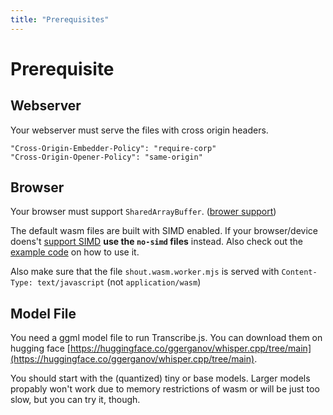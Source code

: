 ```yaml
---
title: "Prerequisites"
---
```


# Prerequisite

## Webserver

Your webserver must serve the files with cross origin headers.

`"Cross-Origin-Embedder-Policy": "require-corp"`  
`"Cross-Origin-Opener-Policy": "same-origin"`

## Browser

Your browser must support `SharedArrayBuffer`. ([brower support](https://caniuse.com/sharedarraybuffer))

The default wasm files are built with SIMD enabled. If your browser/device doens't [support SIMD](https://caniuse.com/wasm-simd) **use the `no-simd` files** instead. Also check out the [example code](https://github.com/TranscribeJs/transcribe.js/blob/main/examples/index.html) on how to use it.

Also make sure that the file `shout.wasm.worker.mjs` is served with `Content-Type: text/javascript` (not `application/wasm`)

## Model File

You need a ggml model file to run Transcribe.js. You can download them on hugging face [https://huggingface.co/ggerganov/whisper.cpp/tree/main](https://huggingface.co/ggerganov/whisper.cpp/tree/main).

You should start with the (quantized) tiny or base models. Larger models propably won't work due to memory restrictions of wasm or will be just too slow, but you can try it, though.
